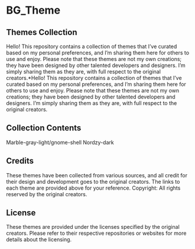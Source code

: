 # BG_Theme

## Themes Collection
Hello! This repository contains a collection of themes that I’ve curated based on my personal preferences, and I’m sharing them here for others to use and enjoy. Please note that these themes are not my own creations; they have been designed by other talented developers and designers. I’m simply sharing them as they are, with full respect to the original creators.*Hello! This repository contains a collection of themes that I’ve curated based on my personal preferences, and I’m sharing them here for others to use and enjoy. Please note that these themes are not my own creations; they have been designed by other talented developers and designers. I’m simply sharing them as they are, with full respect to the original creators. 

## Collection Contents
Marble-gray-light/gnome-shell 
Nordzy-dark

## Credits
These themes have been collected from various sources, and all credit for their design and development goes to the original creators. The links to each theme are provided above for your reference.
Copyright: All rights reserved by the original creators.

## License
These themes are provided under the licenses specified by the original creators. Please refer to their respective repositories or websites for more details about the licensing.
